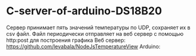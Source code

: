 # C-server-of-arduino-DS18B20
Сервер принимает пять значений температуры по UDP, сохраняет их в csv файл. Файл периодически отправляет на веб сервер с помощью http:post для построения графика
Веб сервер: https://github.com/levabala/NodeJsTemperatureView
Arduino: 
